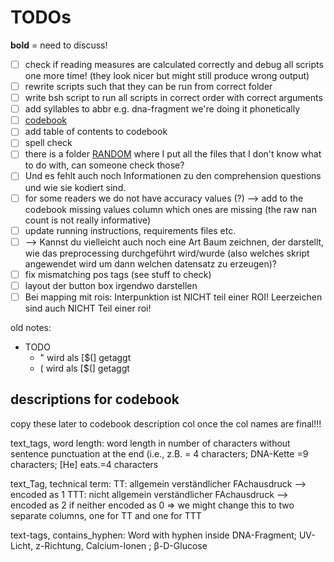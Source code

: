 # TODOs

**bold** = need to discuss!

- [ ] check if reading measures are calculated correctly and debug all scripts one more time! (they look nicer but might still produce wrong output)
- [ ] rewrite scripts such that they can be run from correct folder
- [ ] write bsh script to run all scripts in correct order with correct arguments
- [ ] add syllables to abbr e.g. dna-fragment we're doing it phonetically
- [ ] [codebook](../CODEBOOK.md)
- [ ] add table of contents to codebook
- [ ] spell check
- [ ] there is a folder [RANDOM](RANDOM) where I put all the files that I don't know what to do with, can someone check those?
- [ ] Und es fehlt auch noch Informationen zu den comprehension questions und wie sie kodiert sind. 
- [ ] for some readers we do not have accuracy values (?) --> add to the codebook missing values column which ones are missing (the raw nan count is not really informative)
- [ ] update running instructions, requirements files etc.
- [ ] --> Kannst du vielleicht auch noch eine Art Baum zeichnen, der darstellt, wie das preprocessing durchgeführt wird/wurde (also welches skript angewendet wird um dann welchen datensatz zu erzeugen)?
- [ ] fix mismatching pos tags (see stuff to check)
- [ ] layout der button box irgendwo darstellen
- [ ] Bei mapping mit rois: Interpunktion ist NICHT teil einer ROI! Leerzeichen sind auch NICHT Teil einer roi!

old notes:
* TODO
    * " wird als [$(] getaggt 
    * ( wird als [$(] getaggt 

## descriptions for codebook
copy these later to codebook description col once the col names are final!!!

text_tags, word length: word length in number of characters without sentence punctuation at the end (i.e., z.B. = 4 characters; DNA-Kette =9 characters; [He] eats.=4 characters

text_Tag, technical term: 
    TT: allgemein verständlicher FAchausdruck --> encoded as 1
    TTT: nicht allgemein verständlicher FAchausdruck --> encoded as 2
    if neither encoded as 0
    => we might change this to two separate columns, one for TT and one for TTT

text-tags, contains_hyphen: Word with hyphen inside DNA-Fragment; UV-Licht, z-Richtung, Calcium-Ionen ; β-D-Glucose
